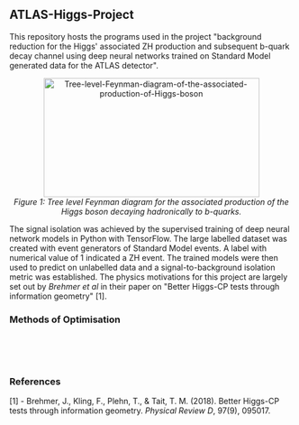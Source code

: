 ## ATLAS-Higgs-Project
This repository hosts the programs used in the project "background reduction for the Higgs' associated ZH production and subsequent b-quark decay channel using deep neural networks trained on Standard Model generated data for the ATLAS detector".

<p align="center">
  <img src="https://github.com/user-attachments/assets/d00bd5cd-8cf7-44ec-9184-932aa99f61e6" alt="Tree-level-Feynman-diagram-of-the-associated-production-of-Higgs-boson" width="383" height="211"/>
  <br>
  <em>Figure 1: Tree level Feynman diagram for the associated production of the Higgs boson decaying hadronically to b-quarks.</em>
</p>

The signal isolation was achieved by the supervised training of deep neural network models in Python with TensorFlow. The large labelled dataset was created with event generators of Standard Model events. A label with numerical value of 1 indicated a ZH event. The trained models were then used to predict on unlabelled data and a signal-to-background isolation metric was established. The physics motivations for this project are largely set out by *Brehmer et al* in their paper on "Better Higgs-CP tests through information geometry" [1]. 

### Methods of Optimisation






<br><br><br>

### References
[1] - Brehmer, J., Kling, F., Plehn, T., & Tait, T. M. (2018). Better Higgs-CP tests through information geometry. *Physical Review D*, 97(9), 095017.
